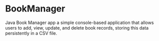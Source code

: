 # BookManager
Java Book Manager app a simple console-based application that allows users to add, view, update, and delete book records, storing this data persistently in a CSV file. 
